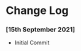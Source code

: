 
[//]: # ( Copyright 2021 Dwij Bavisi <dwijbavisi@gmail.com>                   )
[//]: # (                                                                     )
[//]: # ( Licensed under the Taciturn Coder License v0.0.1, the "License";    )
[//]: # ( You may not use this file except in compliance with the License.    )
[//]: # ( You may obtain a copy of the License at:                            )
[//]: # (         https://taciturncoder.github.io/Licenses/v0-0-1             )
[//]: # (                                                                     )
[//]: # ( See the License for the permissions and limitations.                )

# Change Log

### [15th September 2021]
* Initial Commit
